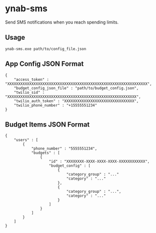 # ynab-sms
Send SMS notifications when you reach spending limits.

## Usage
`ynab-sms.exe path/to/config_file.json`

## App Config JSON Format
    {
        "access_token" : "XXXXXXXXXXXXXXXXXXXXXXXXXXXXXXXXXXXXXXXXXXXXXXXXXXXXXXXXXXXXXXXX",
        "budget_config_json_file" : "path/to/budget_config.json",
        "twilio_sid" : "XXXXXXXXXXXXXXXXXXXXXXXXXXXXXXXXXXXXXXXXXXXXXXXXXXXXXXXXXXX",
        "twilio_auth_token" : "XXXXXXXXXXXXXXXXXXXXXXXXXXXXXXXX",
        "twilio_phone_number" : "+15555551234"
    }

## Budget Items JSON Format
    {
        "users" : [
            {
                "phone_number" : "5555551234",
                "budgets" : [
                    {
                        "id" : "XXXXXXXX-XXXX-XXXX-XXXX-XXXXXXXXXXXX",
                        "budget_config" : [
                            {
                                "category_group" : "..."
                                "category" : "..."
                            },
                            {
                                "category_group" : "...",
                                "category" : "..."
                            }
                        ]
                    }
                ]
            }
        ]
    }

